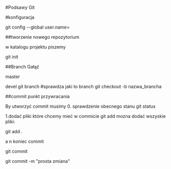  #Podsawy Git
 
 #konfiguracja 
 
 git config --global user.name=<nazwa>
 
 ##tworzenie nowego repozytorium
 
 w katalogu projektu piszemy
 
 git init

 
 ##Branch
 Gałąź
 
 master
 
 devel
 git branch #sprawdza jaki to branch
 git checkout -b nazwa_brancha
 
 ##commit
 punkt przywracania
 
 By utworzyć commit musimy
 0. sprawdzenie obecnego stanu
   git status
   
 1.dodać pliki które chcemy mieć w commicie
 git add <sciezka pliku>
 mozna dodać wszyskie pliki:
 
 git add .
 
 a n koniec commit
 
 git commit
 
 git commit -m "prosta zmiana"
 